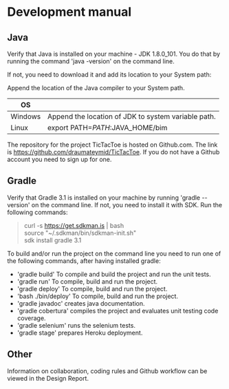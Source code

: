 # Development manual

## Java

Verify that Java is installed on your machine - JDK 1.8.0_101. You do that by running the command 'java -version' on the command line.

If not, you need to download it and add its location to your System path:

Append the location of the Java compiler to your System path.

|OS 		|   														|
|----------	|-------													|
|Windows	| Append the location of JDK to system variable path.		|
|Linux		| export PATH=$PATH:$JAVA_HOME/bim							|

The repository for the project TicTacToe is hosted on Github.com. The link is https://github.com/draumateymid/TicTacToe. If you do not have a Github account you need to sign up for one.

## Gradle

Verify that Gradle 3.1 is installed on your machine by running 'gradle --version' on the command line. If not, you need to install it with SDK. Run the following commands:

> curl -s https://get.sdkman.is | bash                           
> source "~/.sdkman/bin/sdkman-init.sh"                           
> sdk install gradle 3.1

To build and/or run the project on the command line you need to run one of the following commands, after having installed gradle:

* 'gradle build' To compile and build the project and run the unit tests.
* 'gradle run' To compile, build and run the project.
* 'gradle deploy' To compile, build and run the project.
* 'bash ./bin/deploy' To compile, build and run the project.
* 'gradle javadoc' creates java documentation.
* 'gradle cobertura' compiles the project and evaluates unit testing code coverage.
* 'gradle selenium' runs the selenium tests.
* 'gradle stage' prepares Heroku deployment.

## Other
Information on collaboration, coding rules and Github workflow can be viewed in the Design Report.
